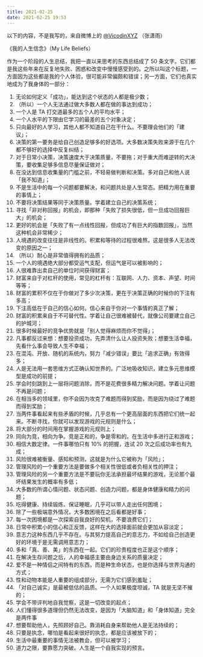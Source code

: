 ```yaml
---
title: 2021-02-25
date: 2021-02-25 19:53
---
```


以下的内容，不是我写的，来自微博上的 [@VicodinXYZ](https://weibo.com/dropthethe) （张潇雨）

《我的人生信念》（My Life Beliefs）

作为一个阶段的人生总结，我把一直以来思考的东西总结成了 50 条文字。它们都是我这些年来在反复地失败、困惑和改变中慢慢感受到的。之所以叫这个标题，一方面因为这些都是我的个人体验，很可能非常偏颇和错误；另一方面，它们也真实地成为了我身体的一部分：

1. 无论如何定义「成功」，能达到这个状态的人都是极少数；
2. （所以）一个人无法通过做大多数人都在做的事达到成功；
3.  一个人是 TA 打交道最多的五个人的平均水平；
4.  一个人水平的下限由它学习的最差的五个对象决定；
5. 只向最好的人学习，其他人都不知道自己在干什么。不要理会他们的「建议」；
6. 决策的第一要务是给自己创造足够多的好选项。大多数决策失败来源于在几个都不够好的选择中反复纠结；
7. 对于日常小决策，决策速度大于决策质量，不要拖；对于重大而难逆转的大决策，要收集足够多信息尽量保证做对；
8. 在没达到信息收集量的门槛之前，不轻易做判断和决策。多对自己和他人说「我不知道」；
9. 不是生活中的每一个问题都要解决，和问题共处是人生常态。把精力用在重要的事情上；
10. 不要将决策结果等同于决策质量。学着建立自己的决策系统；
11. 寻找「非对称回报」的机会，即那种「失败了损失很低，但一旦成功回报巨大」的机会；
12. 更好的机会是「失败了有一点线性回报，但成功了有巨大的指数回报」，当然这种机会非常稀少；
13. 人境遇的改变往往是非线性的。积累和等待的过程很难熬，这是很多人无法改变的原因之一；
14. （所以）耐心是非常值得拥有的品质；
15.  一个人的境遇绝大部分都受运气支配，但运气是可以被影响的；
16. 人很难靠出卖自己的单位时间获得财富；
17. 财富来自于对杠杆的使用，常见的杠杆有：互联网、人力、资本、声望、时间等等；
18. 财富的累积不仅在于你做对了多少次决策，更在于决策正确的时候你的下注有多高；
19. 下注高低在于自己的信心如何。信心来自于你对一个事情的真正了解；
20. 财富的积累来自于不可替代性。学着让自己很难被替代，就像公司要建立自己的护城河；
21. 很多时候最好的竞争优势就是「别人觉得麻烦而你不觉得」；
22. 凡事都反过来想：想要投资成功，先弄清什么让人投资失败；想要生活幸福，先看什么事会导致人生不幸福；
23. 在混沌、开放、随机的系统内，努力「减少错误」要比「追求正确」有效得多；
24. 人是无法用一套思维方式正确认知世界的。广泛地吸收知识，建立多元思维模型是成功的前提；
25. 学会时刻跳到上一层将问题消除，而不是花费很多精力解决问题。学着让问题不再是问题；
26. 在相当多的领域里，你不会因为攻克了难题而得到奖励，而是因为绕过了难题而得到奖励；
27. 当两件事看起来有些矛盾的时候，几乎总有一个更高层面的东西把它们统一起来。不断寻找，你就可以发现游戏的元规则是什么；
28. 将大部分的时间用在掌握游戏的元规则上；
29. 同向为竞，相向为争。竞是正和的，争是零和的。在生活中多进行正和游戏；
30. 相信大数定律。一件事哪怕只有 10% 的把握，连试 20 次之后成功率也有九成；
31. 风险很难被衡量、感知和预测，这就是为什么它被称为「风险」；
32. 管理风险的一个重要方法是要做多个相关性很低或者负相关性的押注；
33. 管理风险的另一个重要方法是不要玩你无法承担最坏结果的游戏，无论那个最坏结果发生的概率有多低；
34. 大多数的所谓心情问题、状态问题、创造力问题，都是身体健康和精力的问题；
35. 吃得健康、持续锻炼、保证睡眠，几乎可以带人走出任何困境；
36. 除了一些极端意外情况，大多数困境在之后看都是好事；
37. 每一次困境都是一次探索自我良好的契机，不要浪费它们；
38. 日常中积累小的信心和正反馈，这样在大的选择面前就会更加从容淡定；
39. 意志力这种东西几乎不存在。与其努力提高自己的意志力，不如给自己创造更好的环境于是无需调用意志力；
40. 多和「真、善、美」的东西在一起。它们的珍贵程度也正是这个顺序；
41. 在解决生存问题之后，人的幸福感主要由身边关系的质量决定；
42. 爱不是一种情侣之间特有的东西，而是种生命状态，也是你选择与世界沟通的方式；
43. 性和动物本能是人重要的组成部分，无需为它们感到羞耻；
44. 「对自己诚实」是最被低估的品质。一个人如果极度坦诚，TA 就是无坚不摧的；
45. 学会不带评判地自我觉察，这是一切改变的起点；
46. 人们懂得很多道理但仍然无法改变，是因为「大脑知道」和「身体知道」完全是两件事
47. 想要帮助他人，先照顾好自己。靠消耗自身来帮助他人是无法持续的；
48. 只要是执念，哪怕是看起来很好的执念，都是应该被放下的；
49. 生活中最重要的事情无法被教会，但可以被学习；
50. 道力之限，要靠愿力突破。人生是一个自我实现的预言。